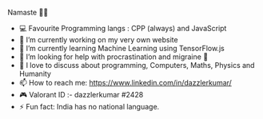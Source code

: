 Namaste 🙏🏾
<!--
**dazzlerkumar/dazzlerkumar** is a ✨ _special_ ✨ repository because its `README.md` (this file) appears on your GitHub profile.
-->


+ 💻 Favourite Programming langs : CPP (always) and JavaScript
+ 🔭 I’m currently working on my very own website 
+ 🌱 I’m currently learning Machine Learning using TensorFlow.js
+ 🤔 I’m looking for help with procrastination and migraine 🥵
+ 💬 I love to discuss about programming, Computers, Maths, Physics and Humanity
+ 📫 How to reach me: https://www.linkedin.com/in/dazzlerkumar/
+ 🎮 Valorant ID :- dazzlerkumar #2428
+ ⚡ Fun fact: India has no national language. 
